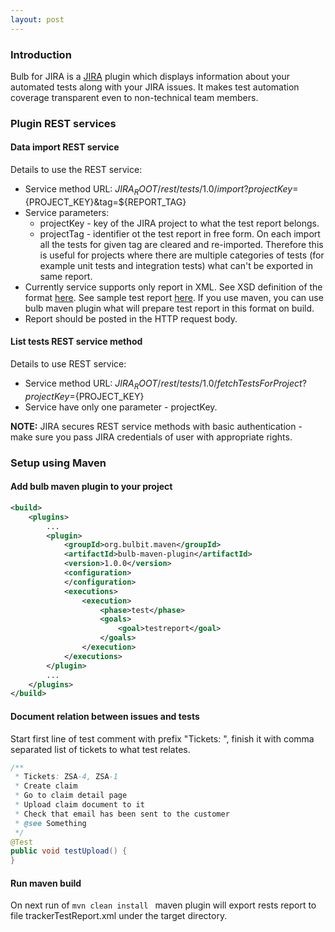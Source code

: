 ```yaml
---
layout: post
---
```


### Introduction

Bulb for JIRA is a <a href="https://www.atlassian.com/software/jira" target="blank">JIRA</a> plugin which displays information about your automated tests along with your JIRA issues. It makes test automation coverage transparent even to non-technical team members.

### Plugin REST services

#### Data import REST service

Details to use the REST service:
* Service method URL: ${JIRA_ROOT}/rest/tests/1.0/import?projectKey=${PROJECT_KEY}&tag=${REPORT_TAG}
* Service parameters:
  * projectKey - key of the JIRA project to what the test report belongs.
  * projectTag - identifier ot the test report in free form. On each import all the tests for given tag are cleared and re-imported. Therefore this is useful for projects where there are multiple categories of tests (for example unit tests and integration tests) what can't be exported in same report.
* Currently service supports only report in XML. See XSD definition of the format <a href="/files/testReportSchema.xsd">here</a>. See sample test report <a href="/files/sampleReport.xml">here</a>. If you use maven, you can use bulb maven plugin what will prepare test report in this format on build.
* Report should be posted in the HTTP request body.

#### List tests REST service method

Details to use REST service:
* Service method URL: ${JIRA_ROOT}/rest/tests/1.0/fetchTestsForProject?projectKey=${PROJECT_KEY}
* Service have only one parameter - projectKey.

**NOTE:** JIRA secures REST service methods with basic authentication - make sure you pass JIRA credentials of user with appropriate rights.

### Setup using Maven

#### Add bulb maven plugin to your project

```xml
<build>
    <plugins>
        ...
        <plugin>
            <groupId>org.bulbit.maven</groupId>
            <artifactId>bulb-maven-plugin</artifactId>
            <version>1.0.0</version>
            <configuration>
            </configuration>
            <executions>
                <execution>
                    <phase>test</phase>
                    <goals>
                        <goal>testreport</goal>
                    </goals>
                </execution>
            </executions>
        </plugin>
        ...
    </plugins>
</build>
```

#### Document relation between issues and tests

Start first line of test comment with prefix "Tickets: ", finish it with comma separated list of tickets to what test relates.

```java
/**
 * Tickets: ZSA-4, ZSA-1
 * Create claim
 * Go to claim detail page
 * Upload claim document to it
 * Check that email has been sent to the customer
 * @see Something
 */
@Test
public void testUpload() {
}
```

#### Run maven build

On next run of ```mvn clean install ``` maven plugin will export rests report to file trackerTestReport.xml under the target directory.

